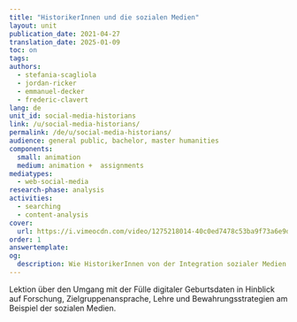 ```yaml
---
title: "HistorikerInnen und die sozialen Medien"
layout: unit
publication_date: 2021-04-27
translation_date: 2025-01-09
toc: on
tags:
authors: 
  - stefania-scagliola
  - jordan-ricker
  - emmanuel-decker
  - frederic-clavert
lang: de
unit_id: social-media-historians
link: /u/social-media-historians/
permalink: /de/u/social-media-historians/
audience: general public, bachelor, master humanities
components:
  small: animation
  medium: animation +  assignments
mediatypes: 
  - web-social-media
research-phase: analysis
activities: 
  - searching
  - content-analysis
cover:
  url: https://i.vimeocdn.com/video/1275218014-40c0ed7478c53ba9f73a6e9d4edc277e26a2bb8d775e9b957?mw=700&mh=394
order: 1
answertemplate:
og:
  description: Wie HistorikerInnen von der Integration sozialer Medien in Lehre und Forschung profitieren können
---
```

Lektion über den Umgang mit der Fülle digitaler Geburtsdaten in Hinblick auf Forschung, Zielgruppenansprache, Lehre und Bewahrungsstrategien am Beispiel der sozialen Medien.

<!-- more -->
